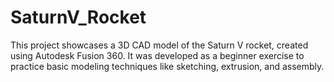 # SaturnV_Rocket
This project showcases a 3D CAD model of the Saturn V rocket, created using Autodesk Fusion 360. It was developed as a beginner exercise to practice basic modeling techniques like sketching, extrusion, and assembly.
